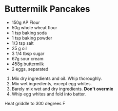 # Buttermilk Pancakes

* 150g AP Flour
* 50g whole wheat flour
* 1 tsp baking soda
* 1 tsp baking powder
* 1/3 tsp salt
* 25 g oil
* 3 1/4 tbsp sugar
* 67g sour cream
* 458g buttermilk
* 2 eggs, separated


1. Mix dry ingredients and oil.  Whip thoroughly.
2. Mix wet ingredients, except egg whites.
3. Barely mix wet and dry ingredients.  **Don't overmix**
4. Whip egg whites and fold into batter.

Heat griddle to 300 degrees F
